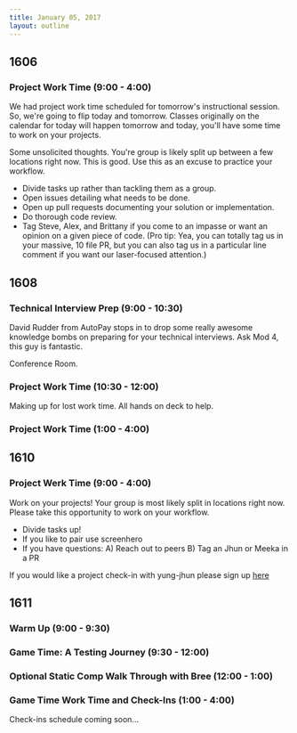 ```yaml
---
title: January 05, 2017
layout: outline
---
```


## 1606

### Project Work Time (9:00 - 4:00)

We had project work time scheduled for tomorrow's instructional session. So, we're going to flip today and tomorrow. Classes originally on the calendar for today will happen tomorrow and today, you'll have some time to work on your projects.

Some unsolicited thoughts. You're group is likely split up between a few locations right now. This is good. Use this as an excuse to practice your workflow.

- Divide tasks up rather than tackling them as a group.
- Open issues detailing what needs to be done.
- Open up pull requests documenting your solution or implementation.
- Do thorough code review.
- Tag Steve, Alex, and Brittany if you come to an impasse or want an opinion on a given piece of code. (Pro tip: Yea, you can totally tag us in your massive, 10 file PR, but you can also tag us in a particular line comment if you want our laser-focused attention.)

## 1608

### Technical Interview Prep (9:00 - 10:30)  
David Rudder from AutoPay stops in to drop some really awesome knowledge bombs on preparing for your technical interviews. Ask Mod 4, this guy is fantastic.  

Conference Room.

### Project Work Time (10:30 - 12:00)
Making up for lost work time. All hands on deck to help.

### Project Work Time (1:00 - 4:00)


## 1610

### Project Werk Time (9:00 - 4:00)

Work on your projects!
Your group is most likely split in locations right now. Please take this opportunity to work on your workflow.

- Divide tasks up!
- If you like to pair use screenhero
- If you have questions:
    A) Reach out to peers
    B) Tag an Jhun or Meeka in a PR

If you would like a project check-in with yung-jhun please sign up [here](https://etherpad.e-cam2020.eu/p/optional-checkin)

## 1611

### Warm Up (9:00 - 9:30)

### Game Time: A Testing Journey (9:30 - 12:00)

### Optional Static Comp Walk Through with Bree (12:00 - 1:00)

### Game Time Work Time and Check-Ins (1:00 - 4:00)

Check-ins schedule coming soon...
